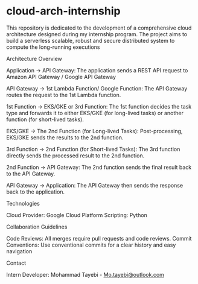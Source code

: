 # cloud-arch-internship
This repository is dedicated to the development of a comprehensive cloud architecture designed during my internship program. The project aims to build a serverless scalable, robust and secure  distributed system to compute the long-running executions

Architecture Overview

Application → API Gateway:
The application sends a REST API request to Amazon API Gateway / Google API Gateway

API Gateway → 1st Lambda Function/ Google Function:
The API Gateway routes the request to the 1st Lambda function.

1st Function → EKS/GKE or 3rd  Function:
The 1st  function decides the task type and forwards it to either EKS/GKE (for long-lived tasks) or another function (for short-lived tasks).

EKS/GKE → The 2nd Function (for Long-lived Tasks):
Post-processing, EKS/GKE sends the results to the 2nd  function.

3rd Function → 2nd  Function (for Short-lived Tasks):
The 3rd  function directly sends the processed result to the 2nd function.

2nd  Function → API Gateway:
The 2nd  function sends the final result back to the API Gateway.

API Gateway → Application:
The API Gateway then sends the response back to the application.

Technologies

Cloud Provider: Google Cloud Platform
Scripting: Python

Collaboration Guidelines

Code Reviews: All merges require pull requests and code reviews.
Commit Conventions: Use conventional commits for a clear history and easy navigation

Contact

Intern Developer: Mohammad Tayebi - Mo.tayebi@outlook.com
